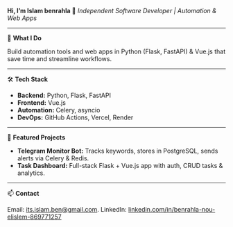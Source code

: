 **Hi, I’m Islam benrahla 👋**
*Independent Software Developer | Automation & Web Apps*

---

🔭 **What I Do**

Build automation tools and web apps in Python (Flask, FastAPI) & Vue.js that save time and streamline workflows.

---

🛠 **Tech Stack**

* **Backend:** Python, Flask, FastAPI
* **Frontend:** Vue.js
* **Automation:** Celery, asyncio
* **DevOps:** GitHub Actions, Vercel, Render

---

🌟 **Featured Projects**

* **Telegram Monitor Bot:** Tracks keywords, stores in PostgreSQL, sends alerts via Celery & Redis.
* **Task Dashboard:** Full-stack Flask + Vue.js app with auth, CRUD tasks & analytics.

---

📫 **Contact**

Email: [its.islam.ben@gmail.com](mailto:its.islam.ben@gmail.com). 
LinkedIn: [linkedin.com/in/benrahla-nou-elislem-869771257](https://www.linkedin.com/in/benrahla-nou-elislem-869771257/)
